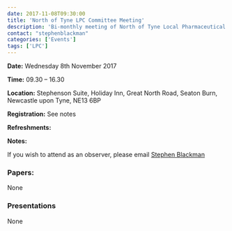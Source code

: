 ```yaml
---
date: 2017-11-08T09:30:00
title: 'North of Tyne LPC Committee Meeting'
description: 'Bi-monthly meeting of North of Tyne Local Pharmaceutical Committee'
contact: "stephenblackman"
categories: ['Events']
tags: ['LPC']
---
```


**Date:** Wednesday 8th November 2017

**Time:** 09.30 – 16.30  

**Location:** Stephenson Suite, Holiday Inn, Great North Road, Seaton Burn, Newcastle upon Tyne, NE13 6BP

**Registration:** See notes  

**Refreshments:** 

**Notes:**

If you wish to attend as an observer, please email [Stephen Blackman](Mailto:stephen.blackman@northoftynelpc.com)

### Papers:

None

### Presentations

None
